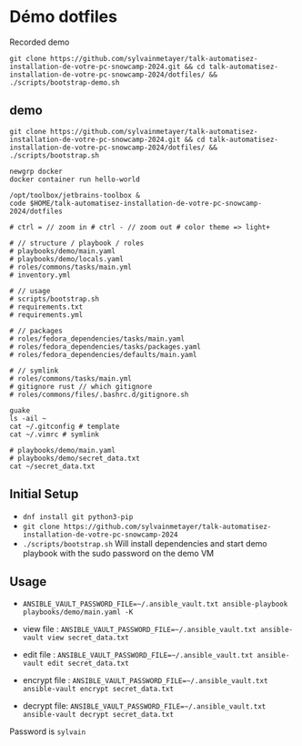 # Démo dotfiles

Recorded demo

```shell
git clone https://github.com/sylvainmetayer/talk-automatisez-installation-de-votre-pc-snowcamp-2024.git && cd talk-automatisez-installation-de-votre-pc-snowcamp-2024/dotfiles/ && ./scripts/bootstrap-demo.sh
```

## demo

```shell
git clone https://github.com/sylvainmetayer/talk-automatisez-installation-de-votre-pc-snowcamp-2024.git && cd talk-automatisez-installation-de-votre-pc-snowcamp-2024/dotfiles/ && ./scripts/bootstrap.sh

newgrp docker
docker container run hello-world

/opt/toolbox/jetbrains-toolbox &
code $HOME/talk-automatisez-installation-de-votre-pc-snowcamp-2024/dotfiles

# ctrl = // zoom in # ctrl - // zoom out # color theme => light+

# // structure / playbook / roles
# playbooks/demo/main.yaml
# playbooks/demo/locals.yaml
# roles/commons/tasks/main.yml
# inventory.yml

# // usage
# scripts/bootstrap.sh
# requirements.txt
# requirements.yml

# // packages
# roles/fedora_dependencies/tasks/main.yaml
# roles/fedora_dependencies/tasks/packages.yaml
# roles/fedora_dependencies/defaults/main.yaml

# // symlink
# roles/commons/tasks/main.yml
# gitignore rust // which gitignore
# roles/commons/files/.bashrc.d/gitignore.sh

guake
ls -ail ~
cat ~/.gitconfig # template
cat ~/.vimrc # symlink

# playbooks/demo/main.yaml
# playbooks/demo/secret_data.txt
cat ~/secret_data.txt
```

## Initial Setup

- `dnf install git python3-pip`
- `git clone https://github.com/sylvainmetayer/talk-automatisez-installation-de-votre-pc-snowcamp-2024`
- `./scripts/bootstrap.sh` Will install dependencies and start demo playbook with the sudo password on the demo VM

## Usage

- `ANSIBLE_VAULT_PASSWORD_FILE=~/.ansible_vault.txt ansible-playbook playbooks/demo/main.yaml -K`

- view file : `ANSIBLE_VAULT_PASSWORD_FILE=~/.ansible_vault.txt ansible-vault view secret_data.txt`
- edit file : `ANSIBLE_VAULT_PASSWORD_FILE=~/.ansible_vault.txt ansible-vault edit secret_data.txt`
- encrypt file : `ANSIBLE_VAULT_PASSWORD_FILE=~/.ansible_vault.txt ansible-vault encrypt secret_data.txt`
- decrypt file: `ANSIBLE_VAULT_PASSWORD_FILE=~/.ansible_vault.txt ansible-vault decrypt secret_data.txt`

Password is `sylvain`
